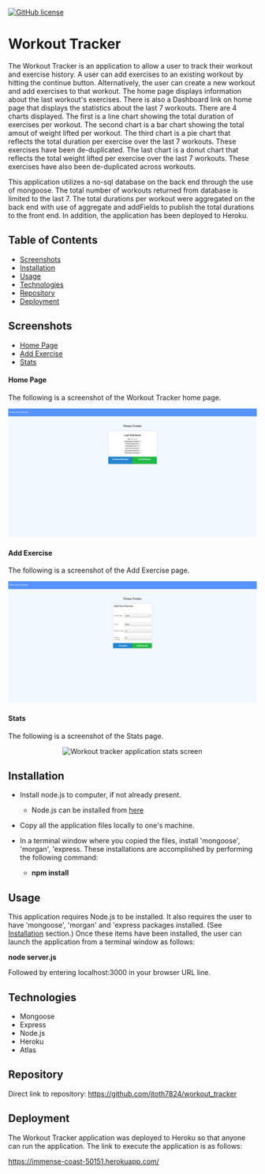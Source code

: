 [![GitHub license](https://img.shields.io/github/license/Naereen/StrapDown.js.svg)](https://www.mit.edu/~amini/LICENSE.md)

# Workout Tracker

The Workout Tracker is an application to allow a user to track their workout and exercise history.  A user can add exercises to an existing workout by hitting the continue button.  Alternatively, the user can create a new workout and add exercises to that workout.  The home page displays information about the last workout's exercises.  There is also a Dashboard link on home page that displays the statistics about the last 7 workouts.    There are 4 charts displayed.   The first is a line chart showing the total duration of exercises per workout.  The second chart is a bar chart showing the total amout of weight lifted per workout.  The third chart is a pie chart that reflects the total duration per exercise over the last 7 workouts.  These exercises have been de-duplicated.   The last chart is a donut chart that reflects the total weight lifted per exercise over the last 7 workouts.  These exercises have also been de-duplicated across workouts.

This application utilizes a no-sql database on the back end through the use of mongoose.  The total number of workouts returned from database is limited to the last 7.  The total durations per workout were aggregated on the back end with use of aggregate and addFields to publish the total durations to the front end.  In addition, the application has been deployed to Heroku.

## Table of Contents
* [Screenshots](#Screenshots)
* [Installation](#Installation)
* [Usage](#Usage)
* [Technologies](#Technologies)
* [Repository](#Repository)
* [Deployment](#Deployment)

## Screenshots
* [Home Page](#Home-Page)
* [Add Exercise](#Add-Exercise)
* [Stats](#Stats)

#### Home Page
The following is a screenshot of the Workout Tracker home page.

<p align="center">
  <img src="./public/assets/images/WorkoutTrackerHomePage.png" alt="Workout Tracker application home screen">
</p>

#### Add Exercise
The following is a screenshot of the Add Exercise page.

<p align="center">
  <img src="./public/assets/images/AddExercise.png" alt="workout tracker application add exercise screen">
</p>

#### Stats
The following is a screenshot of the Stats page.

<p align="center">
  <img src="./public/passets/images/Stats.png" alt="Workout tracker application stats screen">
</p>

## Installation

* Install node.js to computer, if not already present.
    * Node.js can be installed from [here](https://nodejs.org/en/)
* Copy all the application files locally to one's machine.
* In a terminal window where you copied the files, install 'mongoose', 'morgan', 'express.    These installations are accomplished by performing the following command: 

    * **npm install**

## Usage

This application requires Node.js to be installed.  It also requires the user to have 'mongoose', 'morgan' and 'express packages installed.  (See [Installation](#installation) section.)  Once these items have been installed, the user can launch the application from a terminal window as follows:

**node server.js**

Followed by entering localhost:3000 in your browser URL line.


## Technologies

* Mongoose
* Express
* Node.js
* Heroku
* Atlas

## Repository

Direct link to repository:  https://github.com/jtoth7824/workout_tracker

## Deployment

The Workout Tracker application was deployed to Heroku so that anyone can run the application.   The link to execute the application is as follows:

https://immense-coast-50151.herokuapp.com/
